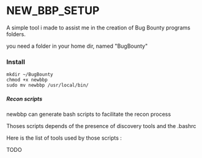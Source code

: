 # NEW_BBP_SETUP
A simple tool i made to assist me in the creation of Bug Bounty programs folders.

you need a folder in your home dir, named "BugBounty"

### Install
```
mkdir ~/BugBounty
chmod +x newbbp 
sudo mv newbbp /usr/local/bin/

```

##### Recon scripts
newbbp can generate bash scripts to facilitate the recon process

Thoses scripts depends of the presence of discovery tools and the .bashrc

Here is the list of tools used by those scripts :

TODO